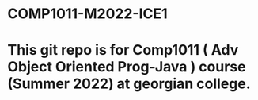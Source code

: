 # COMP1011-M2022-ICE1

# This git repo is for Comp1011 ( Adv Object Oriented Prog-Java ) course (Summer 2022) at georgian college.
